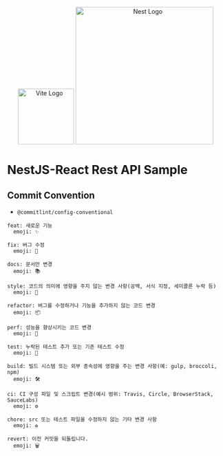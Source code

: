 <p align="center">
  <a href="https://vitejs.dev/" target="blank"><img src="https://www.vectorlogo.zone/logos/reactjs/reactjs-ar21.svg" height="130" alt="Vite Logo" /></a>
  <a href="http://nestjs.com/" target="blank"><img src="https://nestjs.com/img/logo_text.svg" width="320" alt="Nest Logo" /></a>
</p>

# NestJS-React Rest API Sample

## Commit Convention

- `@commitlint/config-conventional`

```
feat: 새로운 기능
  emoji: ✨

fix: 버그 수정
  emoji: 🐛

docs: 문서만 변경
  emoji: 📚

style: 코드의 의미에 영향을 주지 않는 변경 사항(공백, 서식 지정, 세미콜론 누락 등)
  emoji: 💎

refactor: 버그를 수정하거나 기능을 추가하지 않는 코드 변경
  emoji: 📦

perf: 성능을 향상시키는 코드 변경
  emoji: 🚀

test: 누락된 테스트 추가 또는 기존 테스트 수정
  emoji: 🚨

build: 빌드 시스템 또는 외부 종속성에 영향을 주는 변경 사항(예: gulp, broccoli, npm)
  emoji: 🛠

ci: CI 구성 파일 및 스크립트 변경(예시 범위: Travis, Circle, BrowserStack, SauceLabs)
  emoji: ⚙️

chore: src 또는 테스트 파일을 수정하지 않는 기타 변경 사항
  emoji: ♻️

revert: 이전 커밋을 되돌립니다.
  emoji: 🗑
```
